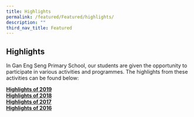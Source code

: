 ```yaml
---
title: Highlights
permalink: /featured/Featured/highlights/
description: ""
third_nav_title: Featured
---
```

## Highlights

In Gan Eng Seng Primary School, our students are given the opportunity to participate in various activities and programmes. The highlights from these activities can be found below:

**[Highlights of 2019](/highlights-2019/2019/)**<br>
**[Highlights of 2018](/highlights/2018/)**<br>
**[Highlights of 2017](/highlights/2017/)**<br>
**[Highlights of 2016](/highlights/2016/)**